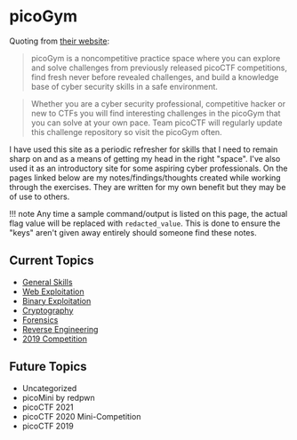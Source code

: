 # picoGym

Quoting from [their website](https://picoctf.org/):

> picoGym is a noncompetitive practice space where you can explore and solve challenges from previously released picoCTF competitions, find fresh never before revealed challenges, and build a knowledge base of cyber security skills in a safe environment.

> Whether you are a cyber security professional, competitive hacker or new to CTFs you will find interesting challenges in the picoGym that you can solve at your own pace. Team picoCTF will regularly update this challenge repository so visit the picoGym often.

I have used this site as a periodic refresher for skills that I need to remain sharp on and as a means of getting my head in the right "space". I've also used it as an introductory site for some aspiring cyber professionals.  On the pages linked below are my notes/findings/thoughts created while working through the exercises. They are written for my own benefit but they may be of use to others. 

!!! note
    Any time a sample command/output is listed on this page, the actual flag value will be replaced with `redacted_value`. This is done to ensure the "keys" aren't given away entirely should someone find these notes.

## Current Topics

- [General Skills](/ctf/pico-general.html)
- [Web Exploitation](/ctf/pico-webex.html)
- [Binary Exploitation](/ctf/pico-binex.html)
- [Cryptography](/ctf/pico-crypto.html)
- [Forensics](/ctf/pico-forensics.html)
- [Reverse Engineering](/ctf/pico-re.html)
- [2019 Competition](/ctf/pico-2019.html)

## Future Topics

* Uncategorized
* picoMini by redpwn
* picoCTF 2021
* picoCTF 2020 Mini-Competition
* picoCTF 2019

